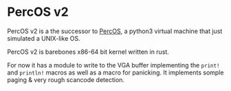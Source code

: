 # PercOS v2

PercOS v2 is a the successor to [PercOS](https://github.com/theperkinrex/percos), a python3 virtual machine that just simulated a UNIX-like OS.

PercOS v2 is barebones x86-64 bit kernel written in rust.

For now it has a module to write to the VGA buffer implementing the `print!` and `println!` macros as well as a macro for panicking. It implements somple paging & very rough scancode detection.